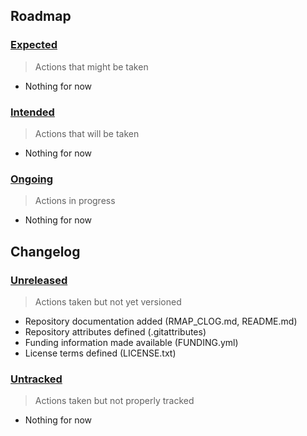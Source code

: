 ## Roadmap

### [Expected](#expected)

> Actions that might be taken

- Nothing for now

### [Intended](#intended)

> Actions that will be taken

- Nothing for now

### [Ongoing](#ongoing)

> Actions in progress

- Nothing for now

## Changelog

### [Unreleased](#unreleased)

> Actions taken but not yet versioned

- Repository documentation added (RMAP_CLOG.md, README.md)
- Repository attributes defined (.gitattributes)
- Funding information made available (FUNDING.yml)
- License terms defined (LICENSE.txt)

### [Untracked](#untracked)

> Actions taken but not properly tracked

- Nothing for now